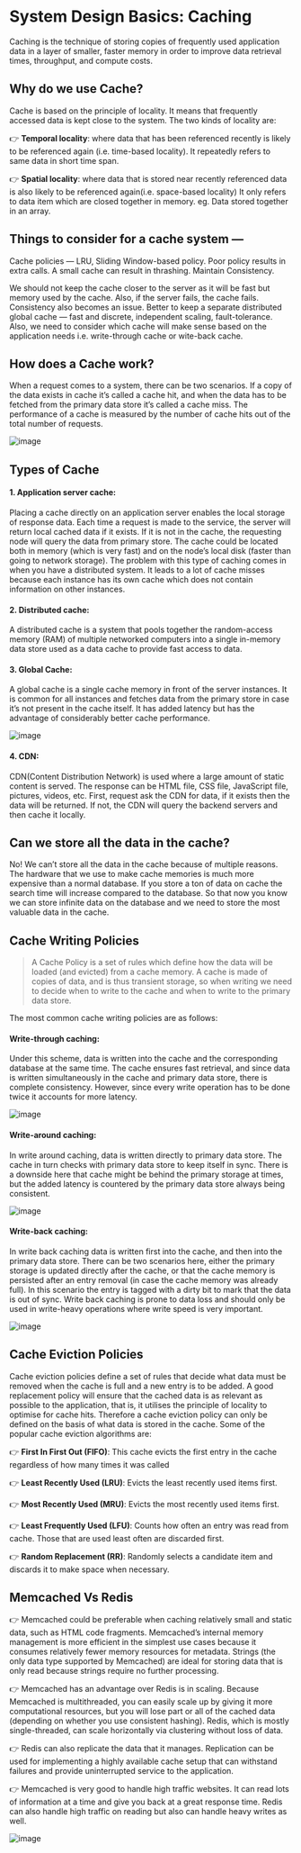 # System Design Basics: Caching

Caching is the technique of storing copies of frequently used application data in a layer of smaller, faster memory in order to improve data retrieval times, throughput, and compute costs.

## Why do we use Cache?

Cache is based on the principle of locality. It means that frequently accessed data is kept close to the system. The two kinds of locality are:

👉 **Temporal locality**: where data that has been referenced recently is likely to be referenced again (i.e. time-based locality).
It repeatedly refers to same data in short time span.

👉 **Spatial locality**: where data that is stored near recently referenced data is also likely to be referenced again(i.e. space-based locality)
It only refers to data item which are closed together in memory. eg. Data stored together in an array.

## Things to consider for a cache system —
Cache policies — LRU, Sliding Window-based policy. Poor policy results in extra calls. A small cache can result in thrashing. Maintain Consistency.

We should not keep the cache closer to the server as it will be fast but memory used by the cache. Also, if the server fails, the cache fails. Consistency also becomes an issue. Better to keep a separate distributed global cache — fast and discrete, independent scaling, fault-tolerance. Also, we need to consider which cache will make sense based on the application needs i.e. write-through cache or wite-back cache.

## How does a Cache work?

When a request comes to a system, there can be two scenarios. If a copy of the data exists in cache it’s called a cache hit, and when the data has to be fetched from the primary data store it’s called a cache miss. The performance of a cache is measured by the number of cache hits out of the total number of requests.

![image](https://user-images.githubusercontent.com/33947539/151776398-238b06a1-ebe6-4571-895b-ee389b2fe601.png)

## Types of Cache

#### 1. Application server cache:

Placing a cache directly on an application server enables the local storage of response data. Each time a request is made to the service, the server will return local cached data if it exists. If it is not in the cache, the requesting node will query the data from primary store. The cache could be located both in memory (which is very fast) and on the node’s local disk (faster than going to network storage).
The problem with this type of caching comes in when you have a distributed system. It leads to a lot of cache misses because each instance has its own cache which does not contain information on other instances.

#### 2. Distributed cache:

A distributed cache is a system that pools together the random-access memory (RAM) of multiple networked computers into a single in-memory data store used as a data cache to provide fast access to data.

#### 3. Global Cache:
A global cache is a single cache memory in front of the server instances. It is common for all instances and fetches data from the primary store in case it’s not present in the cache itself. It has added latency but has the advantage of considerably better cache performance.

![image](https://user-images.githubusercontent.com/33947539/151778211-0a32fdcc-d671-4ac7-bd6c-83b9535c0279.png)

#### 4. CDN:
CDN(Content Distribution Network) is used where a large amount of static content is served. The response can be HTML file, CSS file, JavaScript file, pictures, videos, etc. First, request ask the CDN for data, if it exists then the data will be returned. If not, the CDN will query the backend servers and then cache it locally.

## Can we store all the data in the cache?
No! We can’t store all the data in the cache because of multiple reasons.
The hardware that we use to make cache memories is much more expensive than a normal database.
If you store a ton of data on cache the search time will increase compared to the database.
So that now you know we can store infinite data on the database and we need to store the most valuable data in the cache.

## Cache Writing Policies

>A Cache Policy is a set of rules which define how the data will be loaded (and evicted) from a cache memory. A cache is made of copies of data, and is thus transient storage, so when writing we need to decide when to write to the cache and when to write to the primary data store.

The most common cache writing policies are as follows:

#### Write-through caching: 
Under this scheme, data is written into the cache and the corresponding database at the same time. The cache ensures fast retrieval, and since data is written simultaneously in the cache and primary data store, there is complete consistency.
However, since every write operation has to be done twice it accounts for more latency.

![image](https://user-images.githubusercontent.com/33947539/151778990-ed926c6d-a095-49b0-91c3-edd2296c7f6a.png)

####  Write-around caching: 
In write around caching, data is written directly to primary data store. The cache in turn checks with primary data store to keep itself in sync. There is a downside here that cache might be behind the primary storage at times, but the added latency is countered by the primary data store always being consistent.

![image](https://user-images.githubusercontent.com/33947539/151779112-f51f78d4-91c3-443b-bdf1-4b6e7e929252.png)

#### Write-back caching: 
In write back caching data is written first into the cache, and then into the primary data store. There can be two scenarios here, either the primary storage is updated directly after the cache, or that the cache memory is persisted after an entry removal (in case the cache memory was already full). In this scenario the entry is tagged with a dirty bit to mark that the data is out of sync.
Write back caching is prone to data loss and should only be used in write-heavy operations where write speed is very important.

![image](https://user-images.githubusercontent.com/33947539/151779414-53e3f0ba-7c78-443e-820f-baf9b247d142.png)

## Cache Eviction Policies
Cache eviction policies define a set of rules that decide what data must be removed when the cache is full and a new entry is to be added.
A good replacement policy will ensure that the cached data is as relevant as possible to the application, that is, it utilises the principle of locality to optimise for cache hits.
Therefore a cache eviction policy can only be defined on the basis of what data is stored in the cache. Some of the popular cache eviction algorithms are:

👉 **First In First Out (FIFO)**: This cache evicts the first entry in the cache regardless of how many times it was called

👉 **Least Recently Used (LRU)**: Evicts the least recently used items first.

👉 **Most Recently Used (MRU)**: Evicts the most recently used items first.

👉 **Least Frequently Used (LFU)**: Counts how often an entry was read from cache. Those that are used least often are discarded first.

👉 **Random Replacement (RR)**: Randomly selects a candidate item and discards it to make space when necessary.


## Memcached Vs Redis

👉 Memcached could be preferable when caching relatively small and static data, such as HTML code fragments. Memcached’s internal memory management is more efficient in the simplest use cases because it consumes relatively fewer memory resources for metadata. Strings (the only data type supported by Memcached) are ideal for storing data that is only read because strings require no further processing.

👉 Memcached has an advantage over Redis is in scaling. Because Memcached is multithreaded, you can easily scale up by giving it more computational resources, but you will lose part or all of the cached data (depending on whether you use consistent hashing). Redis, which is mostly single-threaded, can scale horizontally via clustering without loss of data.

👉 Redis can also replicate the data that it manages. Replication can be used for implementing a highly available cache setup that can withstand failures and provide uninterrupted service to the application.

👉 Memcached is very good to handle high traffic websites. It can read lots of information at a time and give you back at a great response time. Redis can also handle high traffic on reading but also can handle heavy writes as well.


![image](https://user-images.githubusercontent.com/33947539/151781051-dc1bcf86-6604-4ee4-a829-ad5de2eb8835.png)




